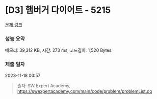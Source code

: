# [D3] 햄버거 다이어트 - 5215 

[문제 링크](https://swexpertacademy.com/main/code/problem/problemDetail.do?contestProbId=AWT-lPB6dHUDFAVT) 

### 성능 요약

메모리: 39,312 KB, 시간: 273 ms, 코드길이: 1,520 Bytes

### 제출 일자

2023-11-18 00:57



> 출처: SW Expert Academy, https://swexpertacademy.com/main/code/problem/problemList.do